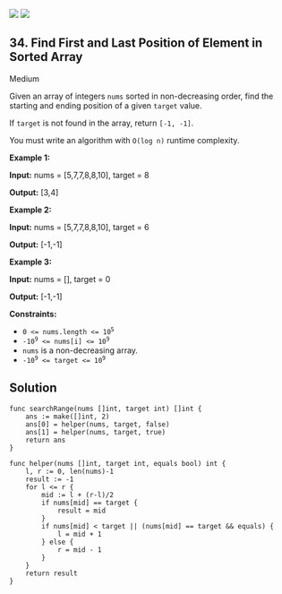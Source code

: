 [![](https://img.shields.io/github/stars/LeetCode-in-Go/LeetCode-in-Go?label=Stars&style=flat-square)](https://github.com/LeetCode-in-Go/LeetCode-in-Go)
[![](https://img.shields.io/github/forks/LeetCode-in-Go/LeetCode-in-Go?label=Fork%20me%20on%20GitHub%20&style=flat-square)](https://github.com/LeetCode-in-Go/LeetCode-in-Go/fork)

## 34\. Find First and Last Position of Element in Sorted Array

Medium

Given an array of integers `nums` sorted in non-decreasing order, find the starting and ending position of a given `target` value.

If `target` is not found in the array, return `[-1, -1]`.

You must write an algorithm with `O(log n)` runtime complexity.

**Example 1:**

**Input:** nums = [5,7,7,8,8,10], target = 8

**Output:** [3,4]

**Example 2:**

**Input:** nums = [5,7,7,8,8,10], target = 6

**Output:** [-1,-1]

**Example 3:**

**Input:** nums = [], target = 0

**Output:** [-1,-1]

**Constraints:**

*   <code>0 <= nums.length <= 10<sup>5</sup></code>
*   <code>-10<sup>9</sup> <= nums[i] <= 10<sup>9</sup></code>
*   `nums` is a non-decreasing array.
*   <code>-10<sup>9</sup> <= target <= 10<sup>9</sup></code>

## Solution

```golang
func searchRange(nums []int, target int) []int {
	ans := make([]int, 2)
	ans[0] = helper(nums, target, false)
	ans[1] = helper(nums, target, true)
	return ans
}

func helper(nums []int, target int, equals bool) int {
	l, r := 0, len(nums)-1
	result := -1
	for l <= r {
		mid := l + (r-l)/2
		if nums[mid] == target {
			result = mid
		}
		if nums[mid] < target || (nums[mid] == target && equals) {
			l = mid + 1
		} else {
			r = mid - 1
		}
	}
	return result
}
```